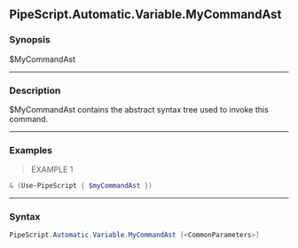 PipeScript.Automatic.Variable.MyCommandAst
------------------------------------------

### Synopsis
$MyCommandAst

---

### Description

$MyCommandAst contains the abstract syntax tree used to invoke this command.

---

### Examples
> EXAMPLE 1

```PowerShell
& (Use-PipeScript { $myCommandAst })
```

---

### Syntax
```PowerShell
PipeScript.Automatic.Variable.MyCommandAst [<CommonParameters>]
```
